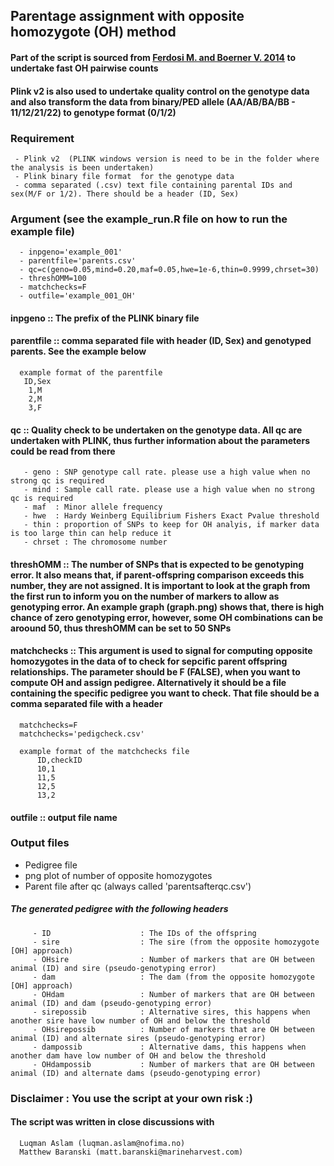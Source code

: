## Parentage assignment with opposite homozygote (OH) method

#### Part of the script is sourced from [Ferdosi M. and Boerner V. 2014](http://www.sciencedirect.com/science/article/pii/S1871141314002625) to undertake fast OH pairwise counts  

#### Plink v2 is also used to undertake quality control on the genotype data and also transform the data from binary/PED allele (AA/AB/BA/BB - 11/12/21/22) to genotype format (0/1/2)

### Requirement

     - Plink v2  (PLINK windows version is need to be in the folder where the analysis is been undertaken)
     - Plink binary file format  for the genotype data
     - comma separated (.csv) text file containing parental IDs and sex(M/F or 1/2). There should be a header (ID, Sex)  

### Argument  (see the example_run.R file on how to run the example file)

      - inpgeno='example_001'  
      - parentfile='parents.csv'  
      - qc=c(geno=0.05,mind=0.20,maf=0.05,hwe=1e-6,thin=0.9999,chrset=30)  
      - threshOMM=100  
      - matchchecks=F  
      - outfile='example_001_OH'  

#### inpgeno :: The prefix of the PLINK binary file  

#### parentfile :: comma separated file with header (ID, Sex) and genotyped parents.  See the example below  

      example format of the parentfile  
       ID,Sex  
        1,M  
        2,M  
        3,F  

#### qc :: Quality check to be undertaken on the genotype data. All qc are undertaken with PLINK, thus further information about the parameters could be read from there  

       - geno : SNP genotype call rate. please use a high value when no strong qc is required  
       - mind : Sample call rate. please use a high value when no strong qc is required  
       - maf  : Minor allele frequency   
       - hwe  : Hardy Weinberg Equilibrium Fishers Exact Pvalue threshold  
       - thin : proportion of SNPs to keep for OH analyis, if marker data is too large thin can help reduce it  
       - chrset : The chromosome number  

#### threshOMM :: The number of SNPs that is expected to be genotyping error. It also means that, if parent-offspring comparison exceeds this number, they are not assigned.   It is important to look at the graph from the first run to inform you on the number of markers to allow as genotyping error. An example graph (graph.png) shows that, there is high chance of zero genotyping error, however, some OH combinations can be aroound 50, thus threshOMM can be set to 50 SNPs  

#### matchchecks :: This argument is used to signal for computing opposite homozygotes in the data of to check for sepcific parent offspring relationships. The parameter should be F (FALSE), when you want to compute OH and assign pedigree. Alternatively it should be a file containing the specific pedigree you want to check. That file should be a comma separated file with a header  

      matchchecks=F  
      matchchecks='pedigcheck.csv'   
      
      example format of the matchchecks file  
          ID,checkID
          10,1  
          11,5   
          12,5 
          13,2  

#### outfile :: output file name

### Output files  

- Pedigree file
- png plot of number of opposite homozygotes  
- Parent file after qc (always called 'parentsafterqc.csv')  

##### The generated pedigree with the following headers  

         - ID                    : The IDs of the offspring   
         - sire                  : The sire (from the opposite homozygote [OH] approach)  
         - OHsire                : Number of markers that are OH between animal (ID) and sire (pseudo-genotyping error)  
         - dam                   : The dam (from the opposite homozygote [OH] approach)  
         - OHdam                 : Number of markers that are OH between animal (ID) and dam (pseudo-genotyping error)  
         - sirepossib            : Alternative sires, this happens when another sire have low number of OH and below the threshold  
         - OHsirepossib          : Number of markers that are OH between animal (ID) and alternate sires (pseudo-genotyping error)  
         - dampossib             : Alternative dams, this happens when another dam have low number of OH and below the threshold  
         - OHdampossib           : Number of markers that are OH between animal (ID) and alternate dams (pseudo-genotyping error)  

### Disclaimer : You use the script at your own risk :)

#### The script was written in close discussions with

      Luqman Aslam (luqman.aslam@nofima.no)
      Matthew Baranski (matt.baranski@marineharvest.com)
